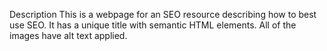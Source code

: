 Description
    This is a webpage for an SEO resource describing how to best use SEO. It has a unique title with semantic HTML elements. All of the images have alt text applied. 
